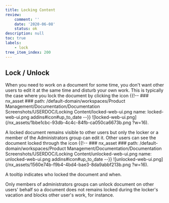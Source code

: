 ```yaml
---
title: Locking Content
review:
    comment: ''
    date: '2020-06-08'
    status: ok
description: null
toc: true
labels:
    - lock
tree_item_index: 200
---
```


## Lock / Unlock

When you need to work on a document for some time, you don't want other users to edit it at the same time and disturb your own work. This is typically the case where you lock the document by clicking the icon&nbsp;{{!--     ### nx_asset ###
    path: /default-domain/workspaces/Product Management/Documentation/Documentation Screenshots/USERDOC/Locking Content/locked-web-ui.png
    name: locked-web-ui.png
    addins#icon#up_to_date
--}}
![locked-web-ui.png](/nx_assets/1bbe1cbc-93db-4c4c-84fb-ca050ca6673b.png ?w=16).

A locked document remains visible to other users but only the locker or a member of the Administrators group can edit it. Other users can see the document locked through the icon&nbsp;{{!--     ### nx_asset ###
    path: /default-domain/workspaces/Product Management/Documentation/Documentation Screenshots/USERDOC/Locking Content/unlocked-web-ui.png
    name: unlocked-web-ui.png
    addins#icon#up_to_date
--}}
![unlocked-web-ui.png](/nx_assets/1560e74b-f9b4-4bd4-bae3-8da9abbf213b.png ?w=16).

A tooltip indicates who locked the document and when.

Only members of administrators groups can unlock document on other users' behalf so a document does not remains locked during the locker's vacation and blocks other user's work, for instance.
